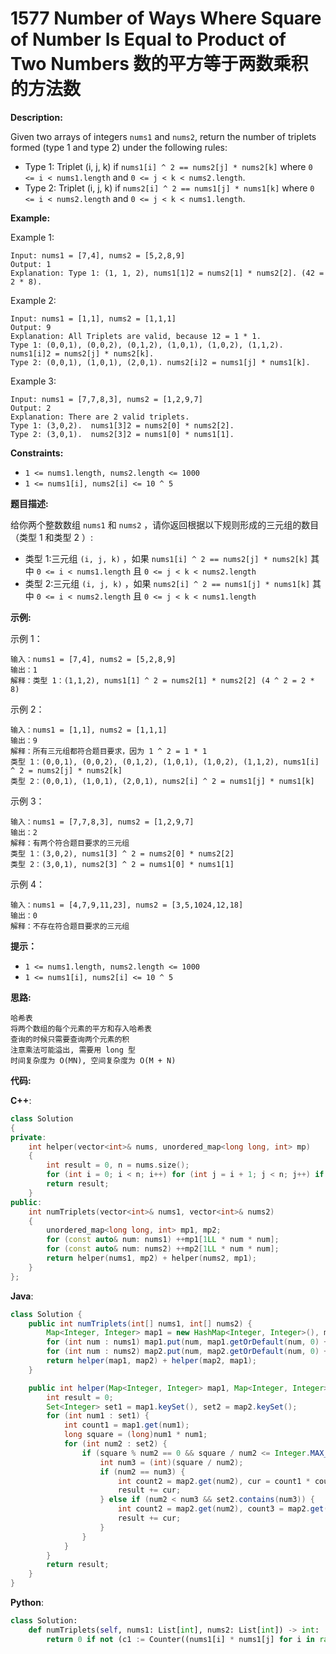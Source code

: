 # 1577 Number of Ways Where Square of Number Is Equal to Product of Two Numbers 数的平方等于两数乘积的方法数

__Description:__

Given two arrays of integers `nums1` and `nums2`, return the number of triplets formed (type 1 and type 2) under the following rules:

- Type 1: Triplet (i, j, k) if `nums1[i] ^ 2 == nums2[j] * nums2[k]` where `0 <= i < nums1.length` and `0 <= j < k < nums2.length`.
- Type 2: Triplet (i, j, k) if `nums2[i] ^ 2 == nums1[j] * nums1[k]` where `0 <= i < nums2.length` and `0 <= j < k < nums1.length`.

__Example:__

Example 1:

```text
Input: nums1 = [7,4], nums2 = [5,2,8,9]
Output: 1
Explanation: Type 1: (1, 1, 2), nums1[1]2 = nums2[1] * nums2[2]. (42 = 2 * 8).
```

Example 2:

```text
Input: nums1 = [1,1], nums2 = [1,1,1]
Output: 9
Explanation: All Triplets are valid, because 12 = 1 * 1.
Type 1: (0,0,1), (0,0,2), (0,1,2), (1,0,1), (1,0,2), (1,1,2).  nums1[i]2 = nums2[j] * nums2[k].
Type 2: (0,0,1), (1,0,1), (2,0,1). nums2[i]2 = nums1[j] * nums1[k].
```

Example 3:

```text
Input: nums1 = [7,7,8,3], nums2 = [1,2,9,7]
Output: 2
Explanation: There are 2 valid triplets.
Type 1: (3,0,2).  nums1[3]2 = nums2[0] * nums2[2].
Type 2: (3,0,1).  nums2[3]2 = nums1[0] * nums1[1].
```

__Constraints:__

- `1 <= nums1.length, nums2.length <= 1000`
- `1 <= nums1[i], nums2[i] <= 10 ^ 5`

__题目描述:__

给你两个整数数组 `nums1` 和 `nums2` ，请你返回根据以下规则形成的三元组的数目（类型 1 和类型 2 ）:

- 类型 1:三元组 `(i, j, k)` ，如果 `nums1[i] ^ 2 == nums2[j] * nums2[k]` 其中 `0 <= i < nums1.length` 且 `0 <= j < k < nums2.length`
- 类型 2:三元组 `(i, j, k)` ，如果 `nums2[i] ^ 2 == nums1[j] * nums1[k]` 其中 `0 <= i < nums2.length` 且 `0 <= j < k < nums1.length`

__示例:__

示例 1：

```text
输入：nums1 = [7,4], nums2 = [5,2,8,9]
输出：1
解释：类型 1：(1,1,2), nums1[1] ^ 2 = nums2[1] * nums2[2] (4 ^ 2 = 2 * 8)
```

示例 2：

```text
输入：nums1 = [1,1], nums2 = [1,1,1]
输出：9
解释：所有三元组都符合题目要求，因为 1 ^ 2 = 1 * 1
类型 1：(0,0,1), (0,0,2), (0,1,2), (1,0,1), (1,0,2), (1,1,2), nums1[i] ^ 2 = nums2[j] * nums2[k]
类型 2：(0,0,1), (1,0,1), (2,0,1), nums2[i] ^ 2 = nums1[j] * nums1[k]
```

示例 3：

```text
输入：nums1 = [7,7,8,3], nums2 = [1,2,9,7]
输出：2
解释：有两个符合题目要求的三元组
类型 1：(3,0,2), nums1[3] ^ 2 = nums2[0] * nums2[2]
类型 2：(3,0,1), nums2[3] ^ 2 = nums1[0] * nums1[1]
```

示例 4：

```text
输入：nums1 = [4,7,9,11,23], nums2 = [3,5,1024,12,18]
输出：0
解释：不存在符合题目要求的三元组
```

__提示：__

- `1 <= nums1.length, nums2.length <= 1000`
- `1 <= nums1[i], nums2[i] <= 10 ^ 5`

__思路:__

```text
哈希表
将两个数组的每个元素的平方和存入哈希表
查询的时候只需要查询两个元素的积
注意乘法可能溢出, 需要用 long 型
时间复杂度为 O(MN), 空间复杂度为 O(M + N)
```

__代码:__

__C++__:

```C++
class Solution 
{
private:
    int helper(vector<int>& nums, unordered_map<long long, int> mp)
    {
        int result = 0, n = nums.size();
        for (int i = 0; i < n; i++) for (int j = i + 1; j < n; j++) if (mp.find(1LL * nums[i] * nums[j]) != mp.end()) result += mp[1LL * nums[i] * nums[j]];
        return result;
    }
public:
    int numTriplets(vector<int>& nums1, vector<int>& nums2) 
    {
        unordered_map<long long, int> mp1, mp2;
        for (const auto& num: nums1) ++mp1[1LL * num * num];
        for (const auto& num: nums2) ++mp2[1LL * num * num];
        return helper(nums1, mp2) + helper(nums2, mp1);
    }
};
```

__Java__:

```Java
class Solution {
    public int numTriplets(int[] nums1, int[] nums2) {
        Map<Integer, Integer> map1 = new HashMap<Integer, Integer>(), map2 = new HashMap<Integer, Integer>();
        for (int num : nums1) map1.put(num, map1.getOrDefault(num, 0) + 1);
        for (int num : nums2) map2.put(num, map2.getOrDefault(num, 0) + 1);
        return helper(map1, map2) + helper(map2, map1);
    }

    public int helper(Map<Integer, Integer> map1, Map<Integer, Integer> map2) {
        int result = 0;
        Set<Integer> set1 = map1.keySet(), set2 = map2.keySet();
        for (int num1 : set1) {
            int count1 = map1.get(num1);
            long square = (long)num1 * num1;
            for (int num2 : set2) {
                if (square % num2 == 0 && square / num2 <= Integer.MAX_VALUE) {
                    int num3 = (int)(square / num2);
                    if (num2 == num3) {
                        int count2 = map2.get(num2), cur = count1 * count2 * (count2 - 1) / 2;
                        result += cur;
                    } else if (num2 < num3 && set2.contains(num3)) {
                        int count2 = map2.get(num2), count3 = map2.get(num3), cur = count1 * count2 * count3;
                        result += cur;
                    }
                }
            }
        }
        return result;
    }
}
```

__Python__:

```Python
class Solution:
    def numTriplets(self, nums1: List[int], nums2: List[int]) -> int:
        return 0 if not (c1 := Counter((nums1[i] * nums1[j] for i in range(len(nums1)) for j in range(i + 1, len(nums1))))) or not (c2 := Counter((nums2[i] * nums2[j] for i in range(len(nums2)) for j in range(i + 1, len(nums2))))) else sum(c1[nums2[i] ** 2] for i in range(len(nums2))) + sum(c2[nums1[i] ** 2] for i in range(len(nums1)))
```
